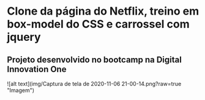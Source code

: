 # Clone da página do Netflix, treino em box-model do CSS e carrossel com jquery

## Projeto desenvolvido no bootcamp na Digital Innovation One

![alt text](img/Captura de tela de 2020-11-06 21-00-14.png?raw=true "Imagem")
